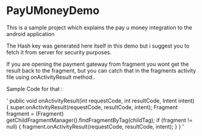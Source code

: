 # PayUMoneyDemo
This is a sample project which explains the pay u money integration to the android application

The Hash key was generated here itself in this demo but i suggest you to fetch it from server for security purposes.

If you are opening the payment gateway from fragment you wont get the result back to the fragment, but you can catch that in the fragments activity file using onActivityResult method.. 

Sample Code for that : 

' public void onActivityResult(int requestCode, int resultCode, Intent intent) {
    super.onActivityResult(requestCode, resultCode, intent);
    Fragment fragment = (Fragment) getChildFragmentManager().findFragmentByTag(childTag);
    if (fragment != null) {
        fragment.onActivityResult(requestCode, resultCode, intent);
    }
} '
